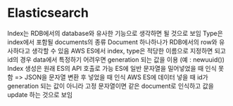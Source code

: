 # Elasticsearch
Index는 RDB에서의 database와 유사한 기능으로 생각하면 될 것으로 보임
Type은 index에서 포함될 documents의 종류
Document 하나하나가 RDB에서의 row와 유사하다고 생각할 수 있음
AWS ES에서 index, type은 적당한 이름으로 지정하면 되고 id의 경우 data에서 특정하기 어려우면 generation 되는 값을 이용 (예 : newuuid())
Index 생성은 원래 ES의 API 호출로 가능
ES에 일반 문자열을 밀어넣었을 때 인식 못함 => JSON을 문자열 변환 후 넣었을 때 인식
AWS ES에 데이터 넣을 때 id가 generation 되는 값이 아니라 고정 문자열이면 같은 document로 인식하고 값을 update 하는 것으로 보임